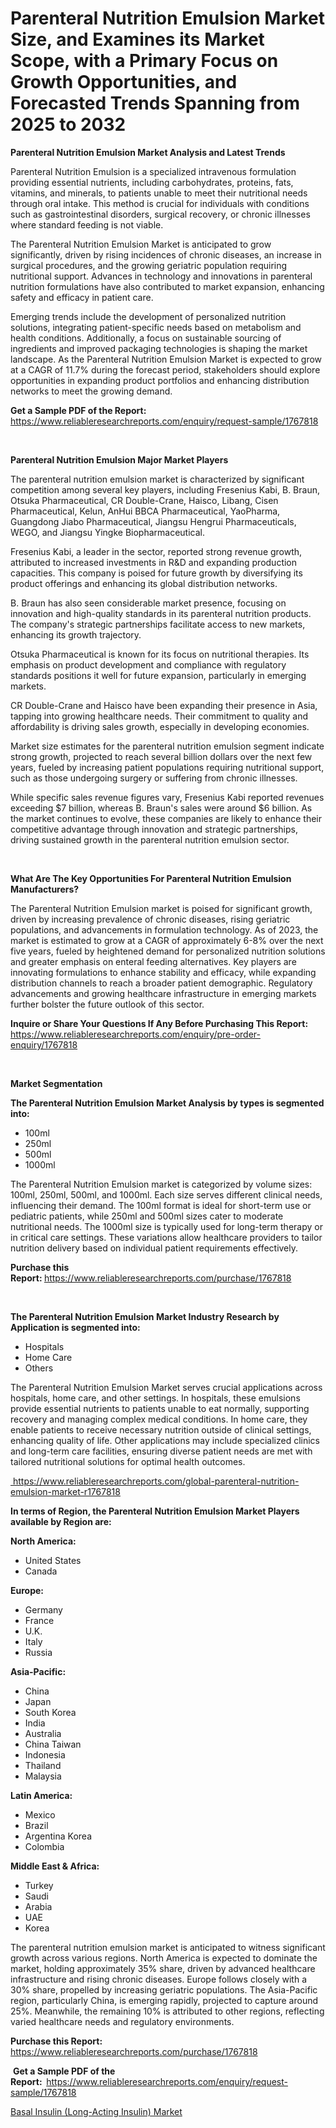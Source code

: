 <p><h1>Parenteral Nutrition Emulsion Market Size, and Examines its Market Scope, with a Primary Focus on Growth Opportunities, and Forecasted Trends Spanning from 2025 to 2032</h1></p><p><strong>Parenteral Nutrition Emulsion Market Analysis and Latest Trends</strong></p>
<p><p>Parenteral Nutrition Emulsion is a specialized intravenous formulation providing essential nutrients, including carbohydrates, proteins, fats, vitamins, and minerals, to patients unable to meet their nutritional needs through oral intake. This method is crucial for individuals with conditions such as gastrointestinal disorders, surgical recovery, or chronic illnesses where standard feeding is not viable.</p><p>The Parenteral Nutrition Emulsion Market is anticipated to grow significantly, driven by rising incidences of chronic diseases, an increase in surgical procedures, and the growing geriatric population requiring nutritional support. Advances in technology and innovations in parenteral nutrition formulations have also contributed to market expansion, enhancing safety and efficacy in patient care.</p><p>Emerging trends include the development of personalized nutrition solutions, integrating patient-specific needs based on metabolism and health conditions. Additionally, a focus on sustainable sourcing of ingredients and improved packaging technologies is shaping the market landscape. As the Parenteral Nutrition Emulsion Market is expected to grow at a CAGR of 11.7% during the forecast period, stakeholders should explore opportunities in expanding product portfolios and enhancing distribution networks to meet the growing demand.</p></p>
<p><strong>Get a Sample PDF of the Report:&nbsp;</strong> <a href="https://www.reliableresearchreports.com/enquiry/request-sample/1767818?utm_campaign=3061&utm_medium=2&utm_source=Github&utm_content=ia&utm_term=09032025&utm_id=parenteral-nutrition-emulsion">https://www.reliableresearchreports.com/enquiry/request-sample/1767818</a></p>
<p>&nbsp;</p>
<p><strong>Parenteral Nutrition Emulsion Major Market Players</strong></p>
<p><p>The parenteral nutrition emulsion market is characterized by significant competition among several key players, including Fresenius Kabi, B. Braun, Otsuka Pharmaceutical, CR Double-Crane, Haisco, Libang, Cisen Pharmaceutical, Kelun, AnHui BBCA Pharmaceutical, YaoPharma, Guangdong Jiabo Pharmaceutical, Jiangsu Hengrui Pharmaceuticals, WEGO, and Jiangsu Yingke Biopharmaceutical. </p><p>Fresenius Kabi, a leader in the sector, reported strong revenue growth, attributed to increased investments in R&D and expanding production capacities. This company is poised for future growth by diversifying its product offerings and enhancing its global distribution networks.</p><p>B. Braun has also seen considerable market presence, focusing on innovation and high-quality standards in its parenteral nutrition products. The company's strategic partnerships facilitate access to new markets, enhancing its growth trajectory.</p><p>Otsuka Pharmaceutical is known for its focus on nutritional therapies. Its emphasis on product development and compliance with regulatory standards positions it well for future expansion, particularly in emerging markets.</p><p>CR Double-Crane and Haisco have been expanding their presence in Asia, tapping into growing healthcare needs. Their commitment to quality and affordability is driving sales growth, especially in developing economies.</p><p>Market size estimates for the parenteral nutrition emulsion segment indicate strong growth, projected to reach several billion dollars over the next few years, fueled by increasing patient populations requiring nutritional support, such as those undergoing surgery or suffering from chronic illnesses.</p><p>While specific sales revenue figures vary, Fresenius Kabi reported revenues exceeding $7 billion, whereas B. Braun's sales were around $6 billion. As the market continues to evolve, these companies are likely to enhance their competitive advantage through innovation and strategic partnerships, driving sustained growth in the parenteral nutrition emulsion sector.</p></p>
<p>&nbsp;</p>
<p><strong>What Are The Key Opportunities For Parenteral Nutrition Emulsion Manufacturers?</strong></p>
<p><p>The Parenteral Nutrition Emulsion market is poised for significant growth, driven by increasing prevalence of chronic diseases, rising geriatric populations, and advancements in formulation technology. As of 2023, the market is estimated to grow at a CAGR of approximately 6-8% over the next five years, fueled by heightened demand for personalized nutrition solutions and greater emphasis on enteral feeding alternatives. Key players are innovating formulations to enhance stability and efficacy, while expanding distribution channels to reach a broader patient demographic. Regulatory advancements and growing healthcare infrastructure in emerging markets further bolster the future outlook of this sector.</p></p>
<p><strong>Inquire or Share Your Questions If Any Before Purchasing This Report:</strong> <a href="https://www.reliableresearchreports.com/enquiry/pre-order-enquiry/1767818?utm_campaign=3061&utm_medium=2&utm_source=Github&utm_content=ia&utm_term=09032025&utm_id=parenteral-nutrition-emulsion">https://www.reliableresearchreports.com/enquiry/pre-order-enquiry/1767818</a></p>
<p>&nbsp;</p>
<p><strong>Market Segmentation</strong></p>
<p><strong>The Parenteral Nutrition Emulsion Market Analysis by types is segmented into:</strong></p>
<p><ul><li>100ml</li><li>250ml</li><li>500ml</li><li>1000ml</li></ul></p>
<p><p>The Parenteral Nutrition Emulsion market is categorized by volume sizes: 100ml, 250ml, 500ml, and 1000ml. Each size serves different clinical needs, influencing their demand. The 100ml format is ideal for short-term use or pediatric patients, while 250ml and 500ml sizes cater to moderate nutritional needs. The 1000ml size is typically used for long-term therapy or in critical care settings. These variations allow healthcare providers to tailor nutrition delivery based on individual patient requirements effectively.</p></p>
<p><strong>Purchase this Report:&nbsp;</strong><a href="https://www.reliableresearchreports.com/purchase/1767818?utm_campaign=3061&utm_medium=2&utm_source=Github&utm_content=ia&utm_term=09032025&utm_id=parenteral-nutrition-emulsion">https://www.reliableresearchreports.com/purchase/1767818</a></p>
<p>&nbsp;</p>
<p><strong>The Parenteral Nutrition Emulsion Market Industry Research by Application is segmented into:</strong></p>
<p><ul><li>Hospitals</li><li>Home Care</li><li>Others</li></ul></p>
<p><p>The Parenteral Nutrition Emulsion Market serves crucial applications across hospitals, home care, and other settings. In hospitals, these emulsions provide essential nutrients to patients unable to eat normally, supporting recovery and managing complex medical conditions. In home care, they enable patients to receive necessary nutrition outside of clinical settings, enhancing quality of life. Other applications may include specialized clinics and long-term care facilities, ensuring diverse patient needs are met with tailored nutritional solutions for optimal health outcomes.</p></p>
<p><a href="https://www.reliableresearchreports.com/global-parenteral-nutrition-emulsion-market-r1767818?utm_campaign=3061&utm_medium=2&utm_source=Github&utm_content=ia&utm_term=09032025&utm_id=parenteral-nutrition-emulsion">&nbsp;https://www.reliableresearchreports.com/global-parenteral-nutrition-emulsion-market-r1767818</a></p>
<p><strong>In terms of Region, the Parenteral Nutrition Emulsion Market Players available by Region are:</strong></p>
<p>
    <p> <strong> North America: </strong>
        <ul>
            <li>United States</li>
            <li>Canada</li>
        </ul>
        </p> 
    <p> <strong> Europe: </strong>
        <ul>
            <li>Germany</li>
            <li>France</li>
            <li>U.K.</li>
            <li>Italy</li>
            <li>Russia</li>
        </ul>
        </p> 
    <p> <strong> Asia-Pacific: </strong>
        <ul>
            <li>China</li>
            <li>Japan</li>
            <li>South Korea</li>
            <li>India</li>
            <li>Australia</li>
            <li>China Taiwan</li>
            <li>Indonesia</li>
            <li>Thailand</li>
            <li>Malaysia</li>
        </ul>
        </p> 
    <p> <strong> Latin America: </strong>
        <ul>
            <li>Mexico</li>
            <li>Brazil</li>
            <li>Argentina Korea</li>
            <li>Colombia</li>
        </ul>
        </p> 
    <p> <strong> Middle East & Africa: </strong>
        <ul>
            <li>Turkey</li>
            <li>Saudi</li>
            <li>Arabia</li>
            <li>UAE</li>
            <li>Korea</li>
        </ul>
    </p>
    </p>
<p><p>The parenteral nutrition emulsion market is anticipated to witness significant growth across various regions. North America is expected to dominate the market, holding approximately 35% share, driven by advanced healthcare infrastructure and rising chronic diseases. Europe follows closely with a 30% share, propelled by increasing geriatric populations. The Asia-Pacific region, particularly China, is emerging rapidly, projected to capture around 25%. Meanwhile, the remaining 10% is attributed to other regions, reflecting varied healthcare needs and regulatory environments.</p></p>
<p><strong>Purchase this Report: </strong><a href="https://www.reliableresearchreports.com/purchase/1767818?utm_campaign=3061&utm_medium=2&utm_source=Github&utm_content=ia&utm_term=09032025&utm_id=parenteral-nutrition-emulsion">https://www.reliableresearchreports.com/purchase/1767818</a></p>
<p>&nbsp;<strong>Get a Sample PDF of the Report:&nbsp;&nbsp;</strong><a href="https://www.reliableresearchreports.com/enquiry/request-sample/1767818?utm_campaign=3061&utm_medium=2&utm_source=Github&utm_content=ia&utm_term=09032025&utm_id=parenteral-nutrition-emulsion">https://www.reliableresearchreports.com/enquiry/request-sample/1767818</a></p>
<p><strong></strong></p>
<p><p><a href="https://github.com/abbislposival/Market-Research-Report-List-1/blob/main/basal-insulin-long-acting-insulin-market.md?utm_campaign=3061&utm_medium=2&utm_source=Github&utm_content=ia&utm_term=09032025&utm_id=parenteral-nutrition-emulsion">Basal Insulin (Long-Acting Insulin) Market</a></p></p>